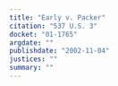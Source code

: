 ```yaml
---
title: "Early v. Packer"
citation: "537 U.S. 3"
docket: "01-1765"
argdate: ""
publishdate: "2002-11-04"
justices: ""
summary: ""
---
```


